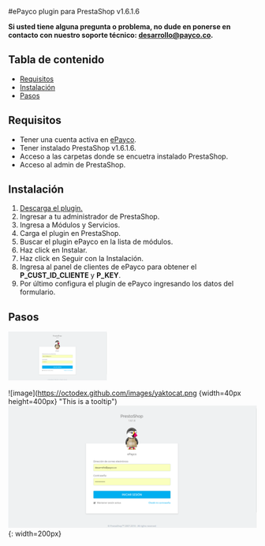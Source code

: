 #ePayco plugin para PrestaShop v1.6.1.6

**Si usted tiene alguna pregunta o problema, no dude en ponerse en contacto con nuestro soporte técnico: desarrollo@payco.co.**

## Tabla de contenido

* [Requisitos](#requisitos)
* [Instalación](#instalación)
* [Pasos](#pasos)

## Requisitos

* Tener una cuenta activa en [ePayco](https://pagaycobra.com).
* Tener instalado PrestaShop v1.6.1.6.
* Acceso a las carpetas donde se encuetra instalado PrestaShop.
* Acceso al admin de PrestaShop.

## Instalación

1. [Descarga el plugin.](https://github.com/epayco/Plugin_ePayco_PrestaShop/releases/tag/1.6.1.6)
2. Ingresar a tu administrador de PrestaShop.
3. Ingresa a Módulos y Servicios.
4. Carga el plugin en PrestaShop.
5. Buscar el plugin ePayco en la lista de módulos.
6. Haz click en Instalar.
7. Haz click en Seguir con la Instalación.
8. Ingresa al panel de clientes de ePayco para obtener el **P_CUST_ID_CLIENTE** y **P_KEY**.
9. Por último configura el plugin de ePayco ingresando los datos del formulario. 

## Pasos

<img src="ImgTutorialPrestaShop/tuto-1.png" alt="Pasos 1" width="200px">


![image](https://octodex.github.com/images/yaktocat.png {width=40px height=400px} "This is a tooltip")
![Alt text](ImgTutorialPrestaShop/tuto-1.png "iamgen decripcion"){: width=200px}